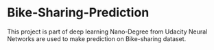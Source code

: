 # Bike-Sharing-Prediction
This project is part of deep learning Nano-Degree from Udacity 
Neural Networks are used to make prediction on Bike-sharing dataset.


